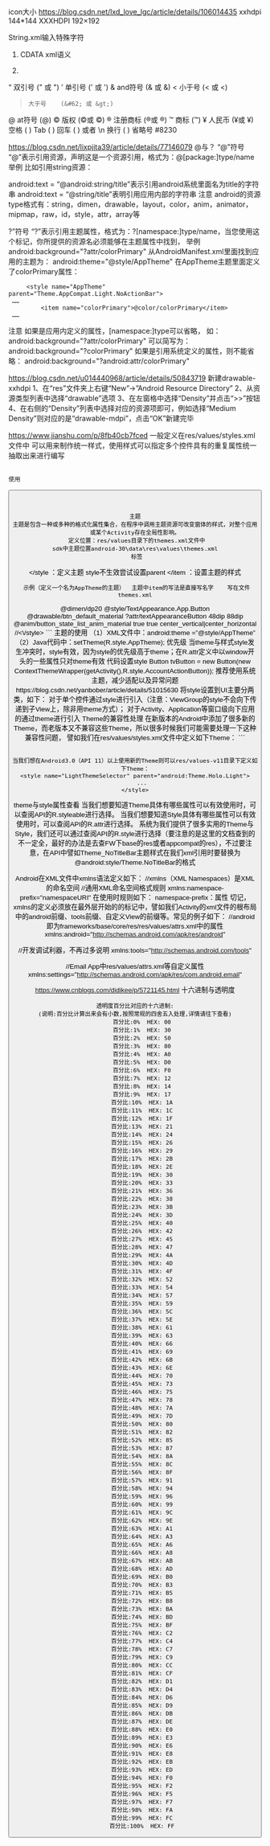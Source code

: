 
icon大小
https://blog.csdn.net/lxd_love_lgc/article/details/106014435
xxhdpi  144*144
XXXHDPI	192×192

String.xml输入特殊字符
1. CDATA  xml语义
<![CDATA[电量<10%，请及时充电]]>
2.
“    双引号    (&#34; 或 &quot;)
’     单引号    (&#39; 或 &apos;)
&     and符号   (&#38; 或 &amp;)
<     小于号    (&#60; 或 &lt;)
>     大于号    (&#62; 或 &gt;)
@     at符号    (&#64;)
©     版权      (&#169;或 &copy;)
®     注册商标  (&#174;或 &reg;)
™    商标      (&#8482;)
¥     人民币    (&#165;或 &yen;)
空格 (&#x0020;)
Tab (&#x0009;)
回车 (&#x000D;) 或者 \n
换行 (&#x000A;)
省略号  #8230


https://blog.csdn.net/lixpjita39/article/details/77146079
@与？
“@”符号
“@”表示引用资源，声明这是一个资源引用，格式为：@[package:]type/name
举例
比如引用string资源：

android:text = “@android:string/title”表示引用android系统里面名为title的字符串
android:text = “@string/title”表明引用应用内部的字符串
注意
android的资源type格式有：string，dimen，drawable，layout，color，anim，animator，mipmap，raw，id，style，attr，array等

?”符号
“?”表示引用主题属性，格式为：?[namespace:]type/name，当您使用这个标记，你所提供的资源名必须能够在主题属性中找到，
举例
 android:background="?attr/colorPrimary"
 从AndroidManifest.xml里面找到应用的主题为：
 android:theme="@style/AppTheme"
 在AppTheme主题里面定义了colorPrimary属性：
```
     <style name="AppTheme" parent="Theme.AppCompat.Light.NoActionBar">
 ……
         <item name="colorPrimary">@color/colorPrimary</item>
 ……
```


注意
如果是应用内定义的属性，[namespace:]type可以省略，
如：
android:background="?attr/colorPrimary"
可以简写为：
android:background="?colorPrimary"
如果是引用系统定义的属性，则不能省略：
android:background="?android:attr/colorPrimary"



https://blog.csdn.net/u014440968/article/details/50843719
新建drawable-xxhdpi
1、在“res”文件夹上右键“New”->”Android Resource Directory”
2、从资源类型列表中选择“drawable”选项
3、在左窗格中选择“Density”并点击“>>”按钮
4、在右侧的“Density”列表中选择对应的资源项即可，例如选择“Medium Density”则对应的是“drawable-mdpi”，点击“OK”新建完毕



https://www.jianshu.com/p/8fb40cb7fced
一般定义在res/values/styles.xml文件中  可以用来制作统一样式，使用样式可以指定多个控件具有的重复属性统一抽取出来进行编写
<style>通过添加多个<item>来设置样式不同的属性。另外，样式是可以继承的，可通过<style>标签的parent属性声明要继承的样式
  如果使用父主题样式，要更改许多父主题的样式
如果属性是name主题里面的直接写就可以，如果是Android，使用android命名空间；自定义属性使用包名"com.mobeta.android.dslv.view:drawableSize"
//style中 item可以使android:开头，也可以不是(自定义view)  写在文件styles.xml    Parent使用android:引用的是主题定义在themes.xml     不使用android开头定义在values.xml
android:Theme.NoTitleBar.Fullscreen
android:style/Theme.Dialog
```
 <style name="ProgressSlider">
        <item name="labelBehavior">gone</item>
        <item name="trackColorActive">@color/orange_D9994B</item>
        <item name="trackColorInactive">@color/black_E5E9F1</item>
        <item name="haloColor"> @color/orange_D9994B</item>
        <item name="thumbStrokeColor"> @color/orange_D9994B</item>
        <item name="thumbColor"> @color/white</item>
        <item name="thumbStrokeWidth">1dp</item>
    </style>
  <style name="AppBarText" parent="TextAppearance.Material3.TitleLarge">
        <item name="android:textSize">18dp</item>
    </style>
 <style name="LoginEditText" parent="Theme.AIBadge">
     <item name="colorControlNormal">@color/black_606266</item>
     <item name="colorControlActivated">@color/black_606266</item>
     <item name="colorControlHighlight">@color/black_606266</item>
 </style>
```

使用
```
<Button
        android:layout_width="wrap_content"
        android:layout_height="wrap_content"
        android:onClick="onAction"
        android:text="@string/btn_action"
        style="@style/Widget.Material.Button" />
```


主题
主题是包含一种或多种的格式化属性集合，在程序中调用主题资源可改变窗体的样式，对整个应用或某个Activity存在全局性影响。
 定义位置：res/values目录下的themes.xml文件中
sdk中主题位置android-30\data\res\values\themes.xml
 标签
```
</style ：定义主题   style不生效尝试设置parent
 </item ：设置主题的样式
```
 示例（定义一个名为AppTheme的主题）  主题中item的写法是直接写名字    写在文件themes.xml
```
 <style name="AppTheme" parent="Theme.AppCompat.Light.DarkActionBar">
      <!-- Customize your theme here. --
      <item name="colorPrimary" @color/colorPrimary</item
      <item name="colorPrimaryDark" @color/colorPrimaryDark</item
      <item name="colorAccent" @color/colorAccent</item
 </style

<style name="Widget.Material.Button" parent="Widget.MaterialComponents.Button">
      <item name="com.mobeta.android.dslv.view:drawableSize">@dimen/dp20</item>
      <item name="android:textAppearance">@style/TextAppearance.App.Button</item>
      <item name="background">@drawable/btn_default_material</item>
      <item name="textAppearance">?attr/textAppearanceButton</item>
      <item name="minHeight">48dip</item>
      <item name="minWidth">88dip</item>
      <item name="stateListAnimator">@anim/button_state_list_anim_material</item>
      <item name="focusable">true</item>
      <item name="clickable">true</item>
      <item name="gravity">center_vertical|center_horizontal</item>
//<\/style>
```
主题的使用
  （1）XML文件中：android:theme =”@style/AppTheme”
 （2）Java代码中：setTheme(R.style.AppTheme);

优先级
当theme与样式style发生冲突时，style有效，因为style的优先级高于theme；在R.attr定义中以window开头的一些属性只对theme有效
代码设置style
Button tvButton = new Button(new ContextThemeWrapper(getActivity(),R.style.AccountActionButton));

推荐使用系统主题，减少适配以及异常问题

https://blog.csdn.net/yanbober/article/details/51015630
将style设置到UI主要分两类，如下：
对于单个控件通过style进行引入（注意：ViewGroup的style不会向下传递到子View上，除非用theme方式）；
对于Activity、Application等窗口级向下应用的通过theme进行引入

Theme的兼容性处理
在新版本的Android中添加了很多新的Theme，而老版本又不兼容这些Theme，所以很多时候我们可能需要处理一下这种兼容性问题，
譬如我们在res/values/styles.xml文件中定义如下Theme：
```
<style name="LightThemeSelector" parent="android:Theme.Light">
</style>
```

当我们想在Android3.0（API 11）以上使用新的Theme则可以res/values-v11目录下定义如下Theme：
<style name="LightThemeSelector" parent="android:Theme.Holo.Light">
    ...
</style>
```
theme与style属性查看
当我们想要知道Theme具体有哪些属性可以有效使用时，可以查阅API的R.styleable进行选择。
当我们想要知道Style具体有哪些属性可以有效使用时，可以查阅API的R.attr进行选择。
系统为我们提供了很多实用的Theme与Style，我们还可以通过查阅API的R.style进行选择（要注意的是这里的文档查到的不一定全，最好的办法是去查FW下base的res或者appcompat的res），不过要注意，在API中譬如Theme_NoTitleBar主题样式在我们xml引用时要替换为@android:style/Theme.NoTitleBar的格式

Android在XML文件中xmlns语法定义如下：
//xmlns（XML Namespaces）是XML的命名空间
//通用XML命名空间格式规则
xmlns:namespace-prefix="namespaceURI"
在使用时规则如下：
namespace-prefix：属性
切记，xmlns的定义必须放在最外层开始的的标记中，譬如我们Activity的xml文件的根布局中的android前缀、tools前缀、自定义View的前缀等。常见的例子如下：
//android即为frameworks/base/core/res/res/values/attrs.xml中的属性
xmlns:android="http://schemas.android.com/apk/res/android"

//开发调试利器，不再过多说明
xmlns:tools="http://schemas.android.com/tools"

//Email App中res/values/attrs.xml等自定义属性
xmlns:settings="http://schemas.android.com/apk/res/com.android.email"




<!--不透明度参照表-->
  <!--
  100% — ff 95% — f2 90% — e6 85% — d9 80% — cc 75% — bf 70% — b3  69%  b0
  65% — a6 60% — 99 55% — 8c 50% — 80 45% — 73 40% — 66 35% — 59
  30% — 4d 25% — 40 20% — 33 15% — 26 10% — 1a 5% — 0d 0% — 00 -->
https://www.cnblogs.com/didikee/p/5721145.html
十六进制与透明度
```
透明度百分比对应的十六进制:
(说明:百分比计算出来会有小数,按照常规的四舍五入处理,详情请往下查看)
    百分比:0%  HEX: 00
    百分比:1%  HEX: 30
    百分比:2%  HEX: 50
    百分比:3%  HEX: 80
    百分比:4%  HEX: A0
    百分比:5%  HEX: D0
    百分比:6%  HEX: F0
    百分比:7%  HEX: 12
    百分比:8%  HEX: 14
    百分比:9%  HEX: 17
    百分比:10%  HEX: 1A
    百分比:11%  HEX: 1C
    百分比:12%  HEX: 1F
    百分比:13%  HEX: 21
    百分比:14%  HEX: 24
    百分比:15%  HEX: 26
    百分比:16%  HEX: 29
    百分比:17%  HEX: 2B
    百分比:18%  HEX: 2E
    百分比:19%  HEX: 30
    百分比:20%  HEX: 33
    百分比:21%  HEX: 36
    百分比:22%  HEX: 38
    百分比:23%  HEX: 3B
    百分比:24%  HEX: 3D
    百分比:25%  HEX: 40
    百分比:26%  HEX: 42
    百分比:27%  HEX: 45
    百分比:28%  HEX: 47
    百分比:29%  HEX: 4A
    百分比:30%  HEX: 4D
    百分比:31%  HEX: 4F
    百分比:32%  HEX: 52
    百分比:33%  HEX: 54
    百分比:34%  HEX: 57
    百分比:35%  HEX: 59
    百分比:36%  HEX: 5C
    百分比:37%  HEX: 5E
    百分比:38%  HEX: 61
    百分比:39%  HEX: 63
    百分比:40%  HEX: 66
    百分比:41%  HEX: 69
    百分比:42%  HEX: 6B
    百分比:43%  HEX: 6E
    百分比:44%  HEX: 70
    百分比:45%  HEX: 73
    百分比:46%  HEX: 75
    百分比:47%  HEX: 78
    百分比:48%  HEX: 7A
    百分比:49%  HEX: 7D
    百分比:50%  HEX: 80
    百分比:51%  HEX: 82
    百分比:52%  HEX: 85
    百分比:53%  HEX: 87
    百分比:54%  HEX: 8A
    百分比:55%  HEX: 8C
    百分比:56%  HEX: 8F
    百分比:57%  HEX: 91
    百分比:58%  HEX: 94
    百分比:59%  HEX: 96
    百分比:60%  HEX: 99
    百分比:61%  HEX: 9C
    百分比:62%  HEX: 9E
    百分比:63%  HEX: A1
    百分比:64%  HEX: A3
    百分比:65%  HEX: A6
    百分比:66%  HEX: A8
    百分比:67%  HEX: AB
    百分比:68%  HEX: AD
    百分比:69%  HEX: B0
    百分比:70%  HEX: B3
    百分比:71%  HEX: B5
    百分比:72%  HEX: B8
    百分比:73%  HEX: BA
    百分比:74%  HEX: BD
    百分比:75%  HEX: BF
    百分比:76%  HEX: C2
    百分比:77%  HEX: C4
    百分比:78%  HEX: C7
    百分比:79%  HEX: C9
    百分比:80%  HEX: CC
    百分比:81%  HEX: CF
    百分比:82%  HEX: D1
    百分比:83%  HEX: D4
    百分比:84%  HEX: D6
    百分比:85%  HEX: D9
    百分比:86%  HEX: DB
    百分比:87%  HEX: DE
    百分比:88%  HEX: E0
    百分比:89%  HEX: E3
    百分比:90%  HEX: E6
    百分比:91%  HEX: E8
    百分比:92%  HEX: EB
    百分比:93%  HEX: ED
    百分比:94%  HEX: F0
    百分比:95%  HEX: F2
    百分比:96%  HEX: F5
    百分比:97%  HEX: F7
    百分比:98%  HEX: FA
    百分比:99%  HEX: FC
    百分比:100%  HEX: FF
```